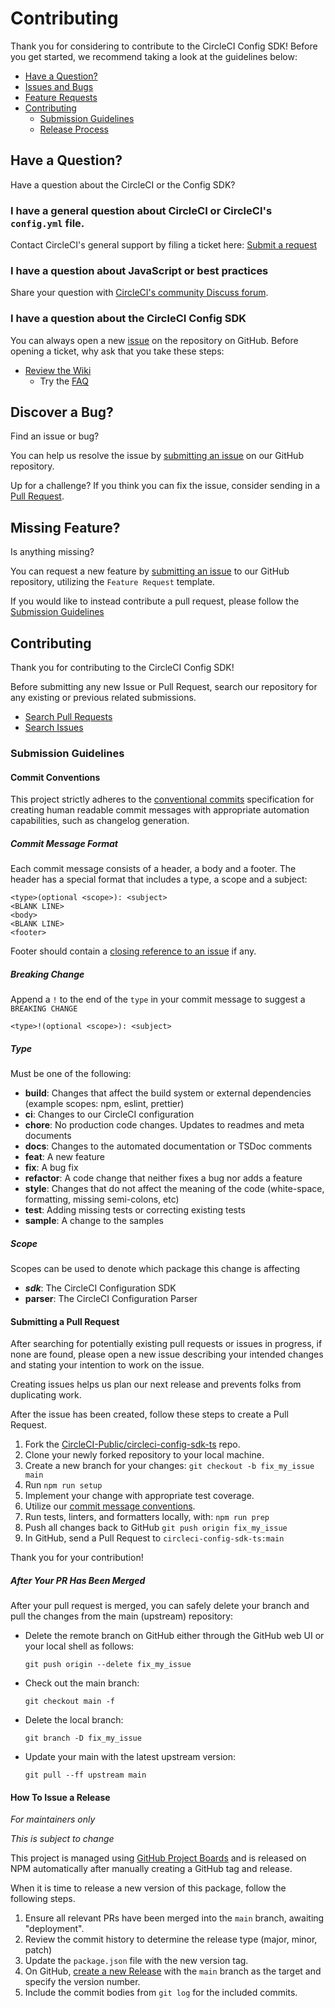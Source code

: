 # Contributing

Thank you for considering to contribute to the CircleCI Config SDK! Before you
get started, we recommend taking a look at the guidelines below:

- [Have a Question?](#question)
- [Issues and Bugs](#issue)
- [Feature Requests](#feature)
- [Contributing](#contribute)
  - [Submission Guidelines](#guidelines)
  - [Release Process](#release)

## <a name="question"></a>Have a Question?

Have a question about the CircleCI or the Config SDK?

### I have a general question about CircleCI or CircleCI's `config.yml` file.

Contact CircleCI's general support by filing a ticket here:
[Submit a request](https://support.circleci.com/hc/en-us/requests/new)

### I have a question about JavaScript or best practices

Share your question with
[CircleCI's community Discuss forum](https://discuss.circleci.com/).

### I have a question about the CircleCI Config SDK

You can always open a new [issue]() on the repository on GitHub. Before opening
a ticket, why ask that you take these steps:

- [Review the Wiki](https://github.com/CircleCI-Public/circleci-config-sdk-ts/wiki)
  - Try the
    [FAQ](https://github.com/CircleCI-Public/circleci-config-sdk-ts/wiki/FAQ)

## <a name="issue"></a>Discover a Bug?

Find an issue or bug?

You can help us resolve the issue by
[submitting an issue](https://github.com/CircleCI-Public/circleci-config-sdk-ts/issues)
on our GitHub repository.

Up for a challenge? If you think you can fix the issue, consider sending in a
[Pull Request](#pull).

## <a name="feature"></a>Missing Feature?

Is anything missing?

You can request a new feature by
[submitting an issue](https://github.com/CircleCI-Public/circleci-config-sdk-ts/issues)
to our GitHub repository, utilizing the `Feature Request` template.

If you would like to instead contribute a pull request, please follow the
[Submission Guidelines](#guidelines)

## <a name="contribute"></a>Contributing

Thank you for contributing to the CircleCI Config SDK!

Before submitting any new Issue or Pull Request, search our repository for any
existing or previous related submissions.

- [Search Pull Requests](https://github.com/CircleCI-Public/circleci-config-sdk-ts/pulls?q=)
- [Search Issues](https://github.com/CircleCI-Public/circleci-config-sdk-ts/issues?q=)

### <a name="guidelines"></a>Submission Guidelines

#### <a name="commit"></a>Commit Conventions

This project strictly adheres to the
[conventional commits](https://www.conventionalcommits.org/en/v1.0.0/)
specification for creating human readable commit messages with appropriate
automation capabilities, such as changelog generation.

##### Commit Message Format

Each commit message consists of a header, a body and a footer. The header has a
special format that includes a type, a scope and a subject:

```
<type>(optional <scope>): <subject>
<BLANK LINE>
<body>
<BLANK LINE>
<footer>
```

Footer should contain a
[closing reference to an issue](https://help.github.com/articles/closing-issues-via-commit-messages/)
if any.

##### Breaking Change

Append a `!` to the end of the `type` in your commit message to suggest a
`BREAKING CHANGE`

```
<type>!(optional <scope>): <subject>
```

##### Type

Must be one of the following:

- **build**: Changes that affect the build system or external dependencies
  (example scopes: npm, eslint, prettier)
- **ci**: Changes to our CircleCI configuration
- **chore**: No production code changes. Updates to readmes and meta documents
- **docs**: Changes to the automated documentation or TSDoc comments
- **feat**: A new feature
- **fix**: A bug fix
- **refactor**: A code change that neither fixes a bug nor adds a feature
- **style**: Changes that do not affect the meaning of the code (white-space,
  formatting, missing semi-colons, etc)
- **test**: Adding missing tests or correcting existing tests
- **sample**: A change to the samples

##### Scope

Scopes can be used to denote which package this change is affecting

- _**sdk**_: The CircleCI Configuration SDK
- **parser**: The CircleCI Configuration Parser

#### <a name="pull"></a>Submitting a Pull Request

After searching for potentially existing pull requests or issues in progress, if
none are found, please open a new issue describing your intended changes and
stating your intention to work on the issue.

Creating issues helps us plan our next release and prevents folks from
duplicating work.

After the issue has been created, follow these steps to create a Pull Request.

1. Fork the
   [CircleCI-Public/circleci-config-sdk-ts](https://github.com/CircleCI-Public/circleci-config-sdk-ts)
   repo.
1. Clone your newly forked repository to your local machine.
1. Create a new branch for your changes: `git checkout -b fix_my_issue main`
1. Run `npm run setup`
1. Implement your change with appropriate test coverage.
1. Utilize our [commit message conventions](commit).
1. Run tests, linters, and formatters locally, with: `npm run prep`
1. Push all changes back to GitHub `git push origin fix_my_issue`
1. In GitHub, send a Pull Request to `circleci-config-sdk-ts:main`

Thank you for your contribution!

##### After Your PR Has Been Merged

After your pull request is merged, you can safely delete your branch and pull
the changes from the main (upstream) repository:

- Delete the remote branch on GitHub either through the GitHub web UI or your
  local shell as follows:

  ```shell
  git push origin --delete fix_my_issue
  ```

- Check out the main branch:

  ```shell
  git checkout main -f
  ```

- Delete the local branch:

  ```shell
  git branch -D fix_my_issue
  ```

- Update your main with the latest upstream version:

  ```shell
  git pull --ff upstream main
  ```

#### <a name="release"></a>How To Issue a Release

_For maintainers only_

_This is subject to change_

This project is managed using
[GitHub Project Boards](https://github.com/CircleCI-Public/circleci-config-sdk-ts/projects)
and is released on NPM automatically after manually creating a GitHub tag and
release.

When it is time to release a new version of this package, follow the following
steps.

1. Ensure all relevant PRs have been merged into the `main` branch, awaiting
   "deployment".
2. Review the commit history to determine the release type (major, minor, patch)
3. Update the `package.json` file with the new version tag.
4. On GitHub,
   [create a new Release](https://github.com/CircleCI-Public/circleci-config-sdk-ts/releases/new)
   with the `main` branch as the target and specify the version number.
5. Include the commit bodies from `git log` for the included commits.
